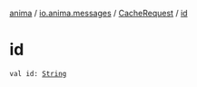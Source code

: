 [anima](../../index.md) / [io.anima.messages](../index.md) / [CacheRequest](index.md) / [id](./id.md)

# id

`val id: `[`String`](https://kotlinlang.org/api/latest/jvm/stdlib/kotlin/-string/index.html)